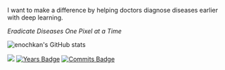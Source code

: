  I want to make a difference by helping doctors diagnose diseases earlier with deep learning.

_Eradicate Diseases One Pixel at a Time_

![enochkan's GitHub stats](https://github-readme-stats.vercel.app/api?username=enochkan&count_private=true&include_all_commits=true&show_icons=true&bg_color=00000000&text_color=8B949E&title_color=56A1F7&icon_color=56A1F7&custom_title=Open%20Source%20Stats:&disable_animations=true)

![](https://komarev.com/ghpvc/?username=enochkan&label=Profile%20Visits)
[![Years Badge](https://badges.pufler.dev/years/enochkan?color=blue)](https://badges.pufler.dev)
[![Commits Badge](https://badges.pufler.dev/commits/weekly/enochkan?color=blue)](https://badges.pufler.dev)
